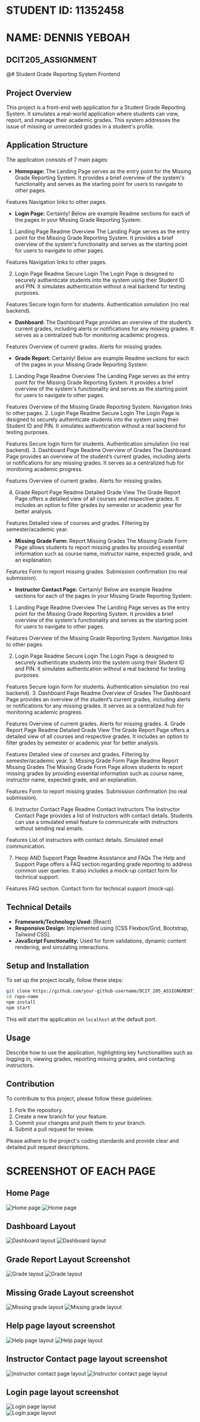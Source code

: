 # STUDENT ID: 11352458
# NAME: DENNIS YEBOAH
## DCIT205_ASSIGNMENT

@# Student Grade Reporting System Frontend

## Project Overview

This project is a front-end web application for a Student Grade Reporting System. It simulates a real-world application where students can view, report, and manage their academic grades. This system addresses the issue of missing or unrecorded grades in a student's profile.

## Application Structure

The application consists of 7 main pages:

- **Homepage:** The Landing Page serves as the entry point for the Missing Grade Reporting System. It provides a brief overview of the system's functionality and serves as the starting point for users to navigate to other pages.

Features
Navigation links to other pages.

- **Login Page:** 
Certainly! Below are example Readme sections for each of the pages in your Missing Grade Reporting System:

1. Landing Page Readme
Overview
The Landing Page serves as the entry point for the Missing Grade Reporting System. It provides a brief overview of the system's functionality and serves as the starting point for users to navigate to other pages.

Features
Navigation links to other pages.


2. Login Page Readme
Secure Login
The Login Page is designed to securely authenticate students into the system using their Student ID and PIN. It simulates authentication without a real backend for testing purposes.

Features
Secure login form for students.
Authentication simulation (no real backend).


- **Dashboard:** The Dashboard Page provides an overview of the student’s current grades, including alerts or notifications for any missing grades. It serves as a centralized hub for monitoring academic progress.

Features
Overview of current grades.
Alerts for missing grades.

- **Grade Report:** 
Certainly! Below are example Readme sections for each of the pages in your Missing Grade Reporting System:

1. Landing Page Readme
Overview
The Landing Page serves as the entry point for the Missing Grade Reporting System. It provides a brief overview of the system's functionality and serves as the starting point for users to navigate to other pages.

Features
Overview of the Missing Grade Reporting System.
Navigation links to other pages.
2. Login Page Readme
Secure Login
The Login Page is designed to securely authenticate students into the system using their Student ID and PIN. It simulates authentication without a real backend for testing purposes.

Features
Secure login form for students.
Authentication simulation (no real backend).
3. Dashboard Page Readme
Overview of Grades
The Dashboard Page provides an overview of the student’s current grades, including alerts or notifications for any missing grades. It serves as a centralized hub for monitoring academic progress.

Features
Overview of current grades.
Alerts for missing grades.


4. Grade Report Page Readme
Detailed Grade View
The Grade Report Page offers a detailed view of all courses and respective grades. It includes an option to filter grades by semester or academic year for better analysis.

Features
Detailed view of courses and grades.
Filtering by semester/academic year.


- **Missing Grade Form:** Report Missing Grades
The Missing Grade Form Page allows students to report missing grades by providing essential information such as course name, instructor name, expected grade, and an explanation.

Features
Form to report missing grades.
Submission confirmation (no real submission).


- **Instructor Contact Page:** 
Certainly! Below are example Readme sections for each of the pages in your Missing Grade Reporting System:

1. Landing Page Readme
Overview
The Landing Page serves as the entry point for the Missing Grade Reporting System. It provides a brief overview of the system's functionality and serves as the starting point for users to navigate to other pages.

Features
Overview of the Missing Grade Reporting System.
Navigation links to other pages.

2. Login Page Readme
Secure Login
The Login Page is designed to securely authenticate students into the system using their Student ID and PIN. It simulates authentication without a real backend for testing purposes.

Features
Secure login form for students.
Authentication simulation (no real backend).
3. Dashboard Page Readme
Overview of Grades
The Dashboard Page provides an overview of the student’s current grades, including alerts or notifications for any missing grades. It serves as a centralized hub for monitoring academic progress.

Features
Overview of current grades.
Alerts for missing grades.
4. Grade Report Page Readme
Detailed Grade View
The Grade Report Page offers a detailed view of all courses and respective grades. It includes an option to filter grades by semester or academic year for better analysis.

Features
Detailed view of courses and grades.
Filtering by semester/academic year.
5. Missing Grade Form Page Readme
Report Missing Grades
The Missing Grade Form Page allows students to report missing grades by providing essential information such as course name, instructor name, expected grade, and an explanation.

Features
Form to report missing grades.
Submission confirmation (no real submission).


6. Instructor Contact Page Readme
Contact Instructors
The Instructor Contact Page provides a list of instructors with contact details. Students can use a simulated email feature to communicate with instructors without sending real emails.

Features
List of instructors with contact details.
Simulated email communication.

7. Heop AND Support Page Readme
Assistance and FAQs
The Help and Support Page offers a FAQ section regarding grade reporting to address common user queries. It also includes a mock-up contact form for technical support.

Features
FAQ section.
Contact form for technical support (mock-up).


## Technical Details

- **Framework/Technology Used:** [React]
- **Responsive Design:** Implemented using [CSS Flexbox/Grid, Bootstrap, Tailwind CSS].
- **JavaScript Functionality:** Used for form validations, dynamic content rendering, and simulating interactions.

## Setup and Installation

To set up the project locally, follow these steps:

```bash
git clone https://github.com/your-github-username/DCIT_205_ASSIGNGMENT1.git
cd repo-name
npm install
npm start
```

This will start the application on `localhost` at the default port.

## Usage

Describe how to use the application, highlighting key functionalities such as logging in, viewing grades, reporting missing grades, and contacting instructors.

## Contribution

To contribute to this project, please follow these guidelines:

1. Fork the repository.
2. Create a new branch for your feature.
3. Commit your changes and push them to your branch.
4. Submit a pull request for review.

Please adhere to the project's coding standards and provide clear and detailed pull request descriptions.

# SCREENSHOT OF EACH PAGE

## Home Page
![Home page](rundown/Screenshots/home1.png)
![Home page](rundown/Screenshots/home2.png)

## Dashboard Layout
![Dashboard layout](rundown/Screenshots/dashboard1.png)
![Dashboard layout](rundown/Screenshots/dashboard2.png)

## Grade Report Layout Screenshot
![Grade layout](rundown/Screenshots/gradereport1.png)
![Grade layout](rundown/Screenshots/gradereport2.png)

## Missing Grade Layout screenshot
![Missing grade layout](rundown/Screenshots/missing1.png)
![Missing grade layout](rundown/Screenshots/missing2.png)

## Help page layout screenshot
![Help page layout](rundown/Screenshots/help1.png)
![Help page layout](rundown/Screenshots/help2.png)

## Instructor Contact page layout screenshot
![Instructor contact page layout](rundown/Screenshots/instructor1.png)
![Instructor contact page layout](rundown/Screenshots/instructor2.png)

## Login page layout screenshot
![Login page layout](rundown/Screenshots/login.png)    
![Login page layout](rundown/Screenshots/login2.png)

